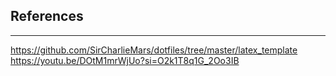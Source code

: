 ## References
---
https://github.com/SirCharlieMars/dotfiles/tree/master/latex_template
https://youtu.be/DOtM1mrWjUo?si=O2k1T8q1G_2Oo3IB
